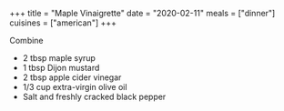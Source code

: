 +++ 
title = "Maple Vinaigrette" 
date = "2020-02-11" 
meals = ["dinner"] 
cuisines = ["american"] 
+++

Combine

* 2 tbsp maple syrup
* 1 tbsp Dijon mustard 
* 2 tbsp apple cider vinegar 
* 1/3 cup extra-virgin olive oil 
* Salt and freshly cracked black pepper
